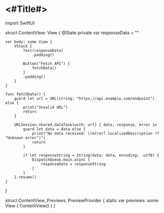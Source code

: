 #  <#Title#>

import SwiftUI

struct ContentView: View {
    @State private var responseData = ""
    
    var body: some View {
        VStack {
            Text(responseData)
                .padding()
            
            Button("Fetch API") {
                fetchData()
            }
            .padding()
        }
    }
    
    func fetchData() {
        guard let url = URL(string: "https://api.example.com/endpoint") else {
            print("Invalid URL")
            return
        }
        
        URLSession.shared.dataTask(with: url) { data, response, error in
            guard let data = data else {
                print("No data received: \(error?.localizedDescription ?? "Unknown error")")
                return
            }
            
            if let responseString = String(data: data, encoding: .utf8) {
                DispatchQueue.main.async {
                    responseData = responseString
                }
            }
        }.resume()
    }
}

struct ContentView_Previews: PreviewProvider {
    static var previews: some View {
        ContentView()
    }
}
